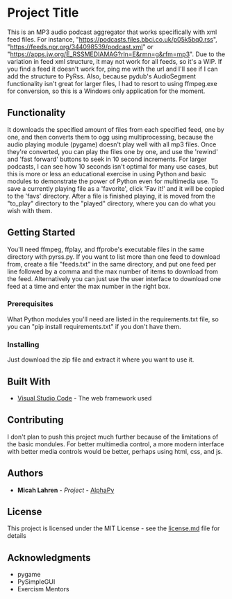 # Project Title

This is an MP3 audio podcast aggregator that works specifically with xml feed files. For instance, "https://podcasts.files.bbci.co.uk/p05k5bq0.rss", "https://feeds.npr.org/344098539/podcast.xml" or "https://apps.jw.org/E_RSSMEDIAMAG?rln=E&rmn=g&rfm=mp3". Due to the variation in feed xml structure, it may not work for all feeds, so it's a WIP. If you find a feed it doesn't work for, ping me with the url and I'll see if I can add the structure to PyRss. Also, because pydub's AudioSegment functionality isn't great for larger files, I had to resort to using ffmpeg.exe for conversion, so this is a Windows only application for the moment.

## Functionality

It downloads the specified amount of files from each specified feed, one by one, and then converts them to ogg using multiprocessing, because the audio playing module (pygame) doesn't play well with all mp3 files. Once they're converted, you can play the files one by one, and use the 'rewind' and 'fast forward' buttons to seek in 10 second increments. For larger podcasts, I can see how 10 seconds isn't optimal for many use cases, but this is more or less an educational exercise in using Python and basic modules to demonstrate the power of Python even for multimedia use. To save a currently playing file as a 'favorite', click 'Fav it!' and it will be copied to the 'favs' directory. After a file is finished playing, it is moved from the "to_play" directory to the "played" directory, where you can do what you wish with them.

## Getting Started

You'll need ffmpeg, ffplay, and ffprobe's executable files in the same directory with pyrss.py. If you want to list more than one feed to download from, create a file "feeds.txt" in the same directory, and put one feed per line followed by a comma and the max number of items to download from the feed. Alternatively you can just use the user interface to download one feed at a time and enter the max number in the right box.

### Prerequisites

What Python modules you'll need are listed in the requirements.txt file, so you can "pip install requirements.txt" if you don't have them.

### Installing

Just download the zip file and extract it where you want to use it.

## Built With

* [Visual Studio Code](https://code.visualstudio.com/) - The web framework used

## Contributing

I don't plan to push this project much further because of the limitations of the basic mondules. For better multimedia control, a more modern interface with better media controls would be better, perhaps using html, css, and js. 

## Authors

* **Micah Lahren** - *Project* - [AlphaPy](https://github.com/AlphaPy)

## License

This project is licensed under the MIT License - see the [license.md](license.md) file for details

## Acknowledgments

* pygame
* PySimpleGUI
* Exercism Mentors
